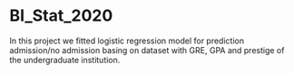 # BI_Stat_2020
In this project we fitted logistic regression model for prediction admission/no admission basing on dataset with GRE, GPA and prestige of the undergraduate institution.
